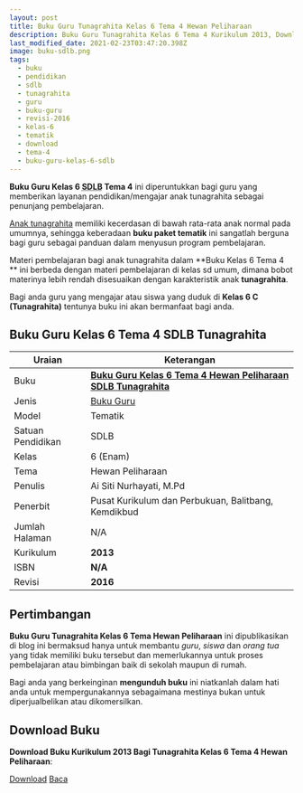 ```yaml
---
layout: post
title: Buku Guru Tunagrahita Kelas 6 Tema 4 Hewan Peliharaan
description: Buku Guru Tunagrahita Kelas 6 Tema 4 Kurikulum 2013, Download buku Kelas 6 Tema 4 Hewan Peliharaan bagi tunagrahita
last_modified_date: 2021-02-23T03:47:20.398Z
image: buku-sdlb.png
tags:
  - buku
  - pendidikan
  - sdlb
  - tunagrahita
  - guru
  - buku-guru
  - revisi-2016
  - kelas-6
  - tematik
  - download
  - tema-4
  - buku-guru-kelas-6-sdlb
---
```


**Buku Guru Kelas 6 <abbr title="Sekolah Dasar Luar Biasa">SDLB</abbr> Tema 4** ini diperuntukkan bagi guru yang memberikan layanan pendidikan/mengajar anak tunagrahita sebagai penunjang pembelajaran.

[Anak tunagrahita](/teori/tunagrahita "Apa itu Tunagrahita") memiliki kecerdasan di bawah rata-rata anak normal pada umumnya, sehingga keberadaan **buku paket tematik** ini sangatlah berguna bagi guru sebagai panduan dalam menyusun program pembelajaran.

Materi pembelajaran bagi anak tunagrahita dalam **Buku Kelas 6 Tema 4 ** ini berbeda dengan materi pembelajaran di kelas sd umum, dimana bobot materinya lebih rendah disesuaikan dengan karakteristik anak **tunagrahita**.

Bagi anda guru yang mengajar atau siswa yang duduk di **Kelas 6 C (Tunagrahita)** tentunya buku ini akan bermanfaat bagi anda.

## Buku Guru Kelas 6 Tema 4 SDLB Tunagrahita  

|Uraian|Keterangan|
| --- | --- |
|Buku|<a href="/bse/buku-guru-tunagrahita-kelas-6-tema-4-hewan-peliharaan" title="Buku Guru Kelas 6 Tema 4 Hewan Peliharaan SDLB Tunagrahita"><strong>Buku Guru Kelas 6 Tema 4 Hewan Peliharaan SDLB Tunagrahita</strong></a>|
|Jenis|<a href="/bse" title="Buku Guru" target="_blank">Buku Guru</a>|
|Model|Tematik|
|Satuan Pendidikan|SDLB|
|Kelas|6 (Enam)|
|Tema|Hewan Peliharaan|
|Penulis| Ai Siti Nurhayati, M.Pd|
|Penerbit|Pusat Kurikulum dan Perbukuan, Balitbang, Kemdikbud|
|Jumlah Halaman|N/A|
|Kurikulum|<strong>2013</strong>|
|ISBN|<strong>N/A</strong>|
|Revisi|<strong>2016</strong>|

## Pertimbangan
**Buku Guru Tunagrahita Kelas 6 Tema Hewan Peliharaan** ini dipublikasikan di blog ini bermaksud hanya untuk membantu _guru_, _siswa_ dan _orang tua_ yang tidak memiliki buku tersebut dan memerlukannya untuk proses pembelajaran atau bimbingan baik di sekolah maupun di rumah.

Bagi anda yang berkeinginan <b>mengunduh buku</b> ini niatkanlah dalam hati anda untuk mempergunakannya sebagaimana mestinya bukan untuk diperjualbelikan atau dikomersilkan.
  
## Download Buku
**Download Buku Kurikulum 2013 Bagi Tunagrahita Kelas 6 Tema 4 Hewan Peliharaan**:
<p class="center"><a class="button download" href="https://docs.google.com/uc?export=download&id=1mLTVTKi2LN8NUOMaxq5y34lA9LkSQIBr" rel="nofollow" target="_blank" title="Download Buku Guru Tunagrahita Kelas 6 Tema Hewan Peliharaan">Download</a>
<a class="button demo open-dialog" href="https://drive.google.com/file/d/1mLTVTKi2LN8NUOMaxq5y34lA9LkSQIBr/preview" rel="nofollow" target="_blank" title="Download Buku Guru Tunagrahita Kelas 6 Tema Hewan Peliharaan">Baca</a></p>
